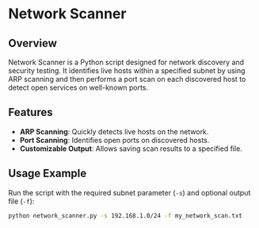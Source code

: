 # Network Scanner

## Overview
Network Scanner is a Python script designed for network discovery and security testing. It identifies live hosts within a specified subnet by using ARP scanning and then performs a port scan on each discovered host to detect open services on well-known ports.

## Features
- **ARP Scanning**: Quickly detects live hosts on the network.
- **Port Scanning**: Identifies open ports on discovered hosts.
- **Customizable Output**: Allows saving scan results to a specified file.

## Usage Example
Run the script with the required subnet parameter (`-s`) and optional output file (`-f`):
```bash
python network_scanner.py -s 192.168.1.0/24 -f my_network_scan.txt

